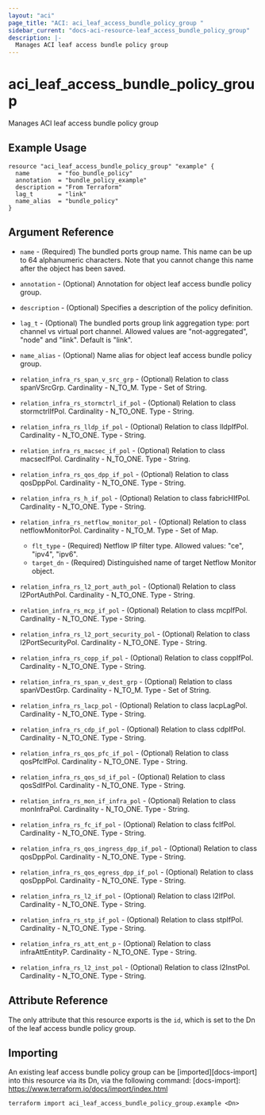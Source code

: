 ```yaml
---
layout: "aci"
page_title: "ACI: aci_leaf_access_bundle_policy_group "
sidebar_current: "docs-aci-resource-leaf_access_bundle_policy_group"
description: |-
  Manages ACI leaf access bundle policy group
---
```


# aci_leaf_access_bundle_policy_group

Manages ACI leaf access bundle policy group

## Example Usage

```hcl
resource "aci_leaf_access_bundle_policy_group" "example" {
  name        = "foo_bundle_policy"
  annotation  = "bundle_policy_example"
  description = "From Terraform"
  lag_t       = "link"
  name_alias  = "bundle_policy"
}
```

## Argument Reference

- `name` - (Required) The bundled ports group name. This name can be up to 64 alphanumeric characters. Note that you cannot change this name after the object has been saved.
- `annotation` - (Optional) Annotation for object leaf access bundle policy group.
- `description` - (Optional) Specifies a description of the policy definition.
- `lag_t` - (Optional) The bundled ports group link aggregation type: port channel vs virtual port channel. Allowed values are "not-aggregated", "node" and "link". Default is "link".
- `name_alias` - (Optional) Name alias for object leaf access bundle policy group.

- `relation_infra_rs_span_v_src_grp` - (Optional) Relation to class spanVSrcGrp. Cardinality - N_TO_M. Type - Set of String.
- `relation_infra_rs_stormctrl_if_pol` - (Optional) Relation to class stormctrlIfPol. Cardinality - N_TO_ONE. Type - String.
- `relation_infra_rs_lldp_if_pol` - (Optional) Relation to class lldpIfPol. Cardinality - N_TO_ONE. Type - String.
- `relation_infra_rs_macsec_if_pol` - (Optional) Relation to class macsecIfPol. Cardinality - N_TO_ONE. Type - String.
- `relation_infra_rs_qos_dpp_if_pol` - (Optional) Relation to class qosDppPol. Cardinality - N_TO_ONE. Type - String.
- `relation_infra_rs_h_if_pol` - (Optional) Relation to class fabricHIfPol. Cardinality - N_TO_ONE. Type - String.
- `relation_infra_rs_netflow_monitor_pol` - (Optional) Relation to class netflowMonitorPol. Cardinality - N_TO_M. Type - Set of Map.
  - `flt_type` - (Required) Netflow IP filter type. Allowed values: "ce", "ipv4", "ipv6". 
  - `target_dn` - (Required) Distinguished name of target Netflow Monitor object.
  
- `relation_infra_rs_l2_port_auth_pol` - (Optional) Relation to class l2PortAuthPol. Cardinality - N_TO_ONE. Type - String.
- `relation_infra_rs_mcp_if_pol` - (Optional) Relation to class mcpIfPol. Cardinality - N_TO_ONE. Type - String.
- `relation_infra_rs_l2_port_security_pol` - (Optional) Relation to class l2PortSecurityPol. Cardinality - N_TO_ONE. Type - String.
- `relation_infra_rs_copp_if_pol` - (Optional) Relation to class coppIfPol. Cardinality - N_TO_ONE. Type - String.
- `relation_infra_rs_span_v_dest_grp` - (Optional) Relation to class spanVDestGrp. Cardinality - N_TO_M. Type - Set of String.
- `relation_infra_rs_lacp_pol` - (Optional) Relation to class lacpLagPol. Cardinality - N_TO_ONE. Type - String.
- `relation_infra_rs_cdp_if_pol` - (Optional) Relation to class cdpIfPol. Cardinality - N_TO_ONE. Type - String.
- `relation_infra_rs_qos_pfc_if_pol` - (Optional) Relation to class qosPfcIfPol. Cardinality - N_TO_ONE. Type - String.
- `relation_infra_rs_qos_sd_if_pol` - (Optional) Relation to class qosSdIfPol. Cardinality - N_TO_ONE. Type - String.
- `relation_infra_rs_mon_if_infra_pol` - (Optional) Relation to class monInfraPol. Cardinality - N_TO_ONE. Type - String.
- `relation_infra_rs_fc_if_pol` - (Optional) Relation to class fcIfPol. Cardinality - N_TO_ONE. Type - String.
- `relation_infra_rs_qos_ingress_dpp_if_pol` - (Optional) Relation to class qosDppPol. Cardinality - N_TO_ONE. Type - String.
- `relation_infra_rs_qos_egress_dpp_if_pol` - (Optional) Relation to class qosDppPol. Cardinality - N_TO_ONE. Type - String.
- `relation_infra_rs_l2_if_pol` - (Optional) Relation to class l2IfPol. Cardinality - N_TO_ONE. Type - String.
- `relation_infra_rs_stp_if_pol` - (Optional) Relation to class stpIfPol. Cardinality - N_TO_ONE. Type - String.
- `relation_infra_rs_att_ent_p` - (Optional) Relation to class infraAttEntityP. Cardinality - N_TO_ONE. Type - String.
- `relation_infra_rs_l2_inst_pol` - (Optional) Relation to class l2InstPol. Cardinality - N_TO_ONE. Type - String.

## Attribute Reference

The only attribute that this resource exports is the `id`, which is set to the
Dn of the leaf access bundle policy group.

## Importing

An existing leaf access bundle policy group can be [imported][docs-import] into this resource via its Dn, via the following command:
[docs-import]: https://www.terraform.io/docs/import/index.html

```
terraform import aci_leaf_access_bundle_policy_group.example <Dn>
```
